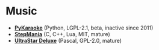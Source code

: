 [comment]: # (autogenerated content, do not edit)
# Music

- **[PyKaraoke](pykaraoke.md)** (Python, LGPL-2.1, beta, inactive since 2011)
- **[StepMania](stepmania.md)** (C, C++, Lua, MIT, mature)
- **[UltraStar Deluxe](ultrastar_deluxe.md)** (Pascal, GPL-2.0, mature)